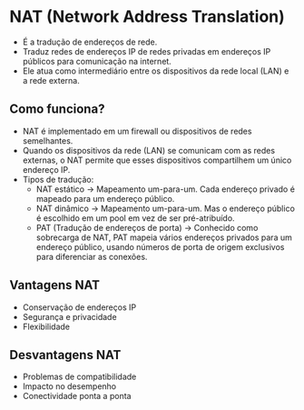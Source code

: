 # NAT (Network Address Translation)
- É a tradução de endereços de rede.
- Traduz redes de endereços IP de redes privadas em endereços IP públicos para comunicação na internet.
- Ele atua como intermediário entre os dispositivos da rede local (LAN) e a rede externa.

## Como funciona?
- NAT é implementado em um firewall ou dispositivos de redes semelhantes.
- Quando os dispositivos da rede (LAN) se comunicam com as redes externas, o NAT permite que esses dispositivos compartilhem um único endereço IP.
- Tipos de tradução:
  - NAT estático -> Mapeamento um-para-um. Cada endereço privado é mapeado para um endereço público.
  - NAT dinâmico -> Mapeamento um-para-um. Mas o endereço público é escolhido em um pool em vez de ser pré-atribuído.
  - PAT (Tradução de endereços de porta) -> Conhecido como sobrecarga de NAT, PAT mapeia vários endereços privados para um endereço público, usando números de porta de origem exclusivos para diferenciar as conexões.

## Vantagens NAT
- Conservação de endereços IP
- Segurança e privacidade
- Flexibilidade

## Desvantagens NAT
- Problemas de compatibilidade
- Impacto no desempenho
- Conectividade ponta a ponta
